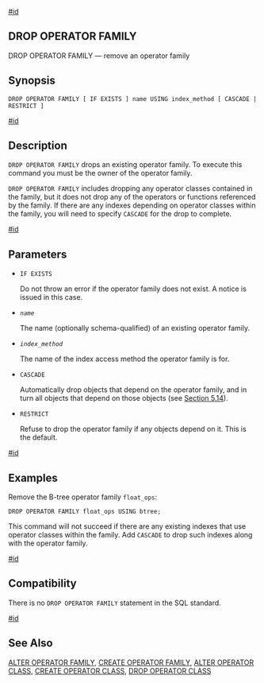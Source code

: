 [#id](#SQL-DROPOPFAMILY)

## DROP OPERATOR FAMILY

DROP OPERATOR FAMILY — remove an operator family

## Synopsis

```
DROP OPERATOR FAMILY [ IF EXISTS ] name USING index_method [ CASCADE | RESTRICT ]
```

[#id](#id-1.9.3.121.5)

## Description

`DROP OPERATOR FAMILY` drops an existing operator family. To execute this command you must be the owner of the operator family.

`DROP OPERATOR FAMILY` includes dropping any operator classes contained in the family, but it does not drop any of the operators or functions referenced by the family. If there are any indexes depending on operator classes within the family, you will need to specify `CASCADE` for the drop to complete.

[#id](#id-1.9.3.121.6)

## Parameters

* `IF EXISTS`

  Do not throw an error if the operator family does not exist. A notice is issued in this case.

* *`name`*

  The name (optionally schema-qualified) of an existing operator family.

* *`index_method`*

  The name of the index access method the operator family is for.

* `CASCADE`

  Automatically drop objects that depend on the operator family, and in turn all objects that depend on those objects (see [Section 5.14](ddl-depend)).

* `RESTRICT`

  Refuse to drop the operator family if any objects depend on it. This is the default.

[#id](#id-1.9.3.121.7)

## Examples

Remove the B-tree operator family `float_ops`:

```
DROP OPERATOR FAMILY float_ops USING btree;
```

This command will not succeed if there are any existing indexes that use operator classes within the family. Add `CASCADE` to drop such indexes along with the operator family.

[#id](#id-1.9.3.121.8)

## Compatibility

There is no `DROP OPERATOR FAMILY` statement in the SQL standard.

[#id](#id-1.9.3.121.9)

## See Also

[ALTER OPERATOR FAMILY](sql-alteropfamily), [CREATE OPERATOR FAMILY](sql-createopfamily), [ALTER OPERATOR CLASS](sql-alteropclass), [CREATE OPERATOR CLASS](sql-createopclass), [DROP OPERATOR CLASS](sql-dropopclass)